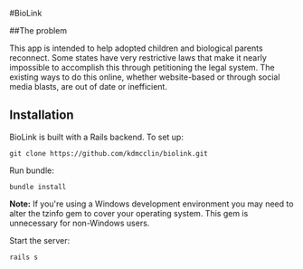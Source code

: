 #BioLink

##The problem

This app is intended to help adopted children and biological parents reconnect.  Some states have very restrictive laws that make it nearly impossible to accomplish this through petitioning the legal system.  The existing ways to do this online, whether website-based or through social media blasts, are out of date or inefficient.

## Installation
BioLink is built with a Rails backend. To set up:

```
git clone https://github.com/kdmcclin/biolink.git
```

Run bundle:

```
bundle install
```
**Note:** If you're using a Windows development environment you may need to alter the tzinfo gem to cover your operating system. This gem is unnecessary for non-Windows users.

Start the server:

```
rails s
```